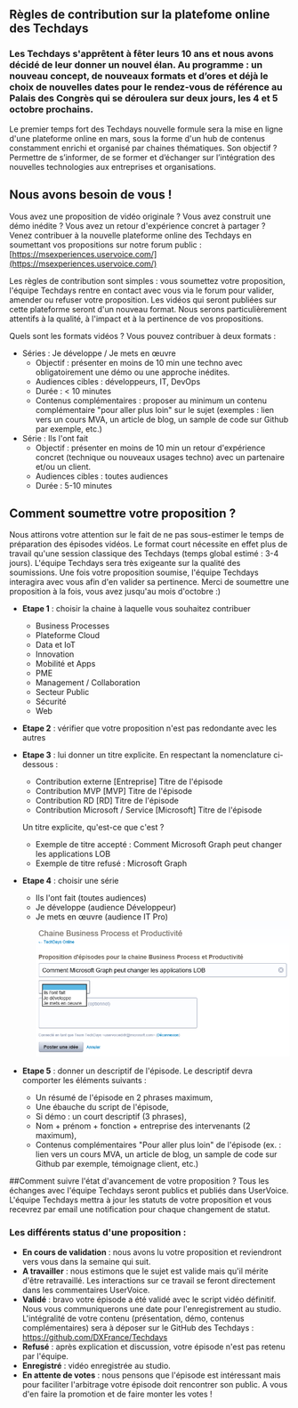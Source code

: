 ## Règles de contribution sur la platefome online des Techdays 

### Les Techdays s'apprêtent à fêter leurs 10 ans et nous avons décidé de leur donner un nouvel élan. Au programme : un nouveau concept, de nouveaux formats et d’ores et déjà le choix de nouvelles dates pour le rendez-vous de référence au Palais des Congrès qui se déroulera sur deux jours, les 4 et 5 octobre prochains.

Le premier temps fort des Techdays nouvelle formule sera la mise en ligne d'une plateforme online en mars, sous la forme d'un hub de contenus constamment enrichi et organisé par chaines thématiques.
Son objectif ? Permettre de s’informer, de se former et d’échanger sur l’intégration des nouvelles technologies aux entreprises et organisations. 

## Nous avons besoin de vous !
Vous avez une proposition de vidéo originale ? Vous avez construit une démo inédite ? Vous avez un retour d'expérience concret à partager ?
Venez contribuer à la nouvelle plateforme online des Techdays en soumettant vos propositions sur notre forum public : [https://msexperiences.uservoice.com/](https://msexperiences.uservoice.com/)

Les règles de contribution sont simples : vous soumettez votre proposition, l'équipe Techdays rentre en contact avec vous via le forum pour valider, amender ou refuser votre proposition.
Les vidéos qui seront publiées sur cette plateforme seront d'un nouveau format. Nous serons particulièrement attentifs à la qualité, à l'impact et à la pertinence de vos propositions.

Quels sont les formats vidéos ?
Vous pouvez contribuer à deux formats :
 * Séries : Je développe / Je mets en œuvre 
	* Objectif : présenter en moins de 10 min une techno avec obligatoirement une démo ou une approche inédites. 
	* Audiences cibles : développeurs, IT, DevOps
	* Durée : < 10 minutes
	* Contenus complémentaires : proposer au minimum un contenu complémentaire "pour aller plus loin" sur le sujet (exemples : lien vers un cours MVA, un article de blog, un sample de code sur Github par exemple, etc.)
 * Série : Ils l'ont fait
	* Objectif : présenter en moins de 10 min un retour d'expérience concret (technique ou nouveaux usages techno) avec un partenaire et/ou un client.
	* Audiences cibles : toutes audiences
	* Durée : 5-10 minutes

## Comment soumettre votre proposition ?
Nous attirons votre attention sur le fait de ne pas sous-estimer le temps de préparation des épisodes vidéos. Le format court nécessite en effet plus de travail qu'une session classique des Techdays (temps global estimé : 3-4 jours).
L'équipe Techdays sera très exigeante sur la qualité des soumissions. Une fois votre proposition soumise, l'équipe Techdays interagira avec vous afin d'en valider sa pertinence.
Merci de soumettre une proposition à la fois, vous avez jusqu'au mois d'octobre :)

* **Etape 1** : choisir la chaine à laquelle vous souhaitez contribuer
	* Business Processes
	* Plateforme Cloud
	* Data et IoT
	* Innovation
	* Mobilité et Apps
	* PME
	* Management / Collaboration
	* Secteur Public
	* Sécurité
	* Web
 
* **Etape 2** : vérifier que votre proposition n'est pas redondante avec les autres

* **Etape 3** : lui donner un titre explicite. En respectant la nomenclature ci-dessous :
	* Contribution externe	[Entreprise] Titre de l'épisode
	* Contribution MVP	 [MVP] Titre de l'épisode
	* Contribution RD	 [RD] Titre de l'épisode
	* Contribution Microsoft / Service	 [Microsoft] Titre de l'épisode

	Un titre explicite, qu'est-ce que c'est ?
	*  Exemple de titre accepté : Comment Microsoft Graph peut changer les applications LOB
	*  Exemple de titre refusé : Microsoft Graph

* **Etape 4** : choisir une série
	* Ils l'ont fait (toutes audiences)
	* Je développe (audience Développeur)
	* Je mets en œuvre (audience IT Pro)
![](https://raw.githubusercontent.com/DXFrance/Techdays/master/Assets/screen1.png)
	
* **Etape 5** : donner un descriptif de l'épisode. Le descriptif devra comporter les éléments suivants :
	* Un résumé de l'épisode en 2 phrases maximum,
	* Une ébauche du script de l'épisode,
	* Si démo : un court descriptif (3 phrases),
	* Nom + prénom + fonction + entreprise des intervenants (2 maximum),
	* Contenus complémentaires "Pour aller plus loin" de l'épisode (ex. : lien vers un cours MVA, un article de blog, un sample de code sur Github par exemple, témoignage client, etc.)

##Comment suivre l'état d'avancement de votre proposition ?
Tous les échanges avec l'équipe Techdays seront publics et publiés dans UserVoice. L'équipe Techdays mettra à jour les statuts de votre proposition et  vous recevrez par email une notification pour chaque changement de statut.

### Les différents status d'une proposition :
* **En cours de validation** : nous avons lu votre proposition et reviendront vers vous dans la semaine qui suit.
* **A travailler** : nous estimons que le sujet est valide mais qu'il mérite d'être retravaillé. Les interactions sur ce travail se feront directement dans les commentaires UserVoice.
* **Validé** : bravo votre épisode a été validé avec le script vidéo définitif. Nous vous communiquerons une date pour l'enregistrement au studio. L'intégralité de votre contenu (présentation, démo, contenus complémentaires) sera à déposer sur le GitHub des Techdays : https://github.com/DXFrance/Techdays
* **Refusé** : après explication et discussion, votre épisode n'est pas retenu par l'équipe.
* **Enregistré** : vidéo enregistrée au studio.
* **En attente de votes** : nous pensons que l'épisode est intéressant mais pour faciliter l'arbitrage votre épisode doit rencontrer son public. A vous d'en faire la promotion et de faire monter les votes ! 

